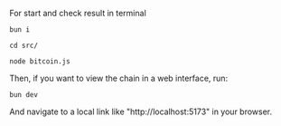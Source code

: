 For start and check result in terminal
```
bun i

cd src/

node bitcoin.js

```
Then, if you want to view the chain in a web interface, run:
```
bun dev
```
And navigate to a local link like "http://localhost:5173" in your browser.
